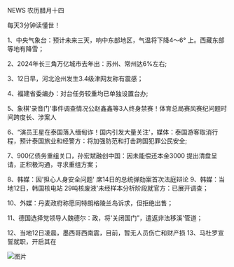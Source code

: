 NEWS 农历腊月十四

每天3分钟读懂世！

1、中央气象台：预计未来三天，响中东部地区，气温将下降4～6° 上。西藏东部等地有降雪；

2、2024年长三角万亿城市去年出：苏州、常州达6%左右;

3、12日早，河北沧州发生3.4级津网友称有震感；

4、福建省委编办：对台任务较重均已单独设置台办;

5、象棋'录音门'事件调查情况公赵鑫鑫等3人终身禁赛！体育总局赛风赛纪问题时间跨度长、涉案人

6、“演员王星在泰国落入缅甸诈！国内引发大量关注'，媒体：泰国游客取消行程，预计泰国旅业和经警方：将加强防范和打击跨国犯罪公民安全;

7、900亿债务重组关口，孙宏斌融创中国：因未能偿还本金3000 提出清盘呈请，正积极沟通，寻求重组方案；

8、韩媒：因'担心人身安全问题' 席14日的总统弹劾案首次法庭辩论 9、韩媒：当地12日，韩国核电站 29吨核废液'未经样本分析阶段就官方：已展开调查；

10、外媒：丹麦政府称愿同特朗格陵兰岛诉求，但拒绝出售；

11、德国选择党领导人魏德尔：政，将'关闭国门”，遣返非法移溪'管道；

12、当地12日凌晨，墨西哥西南震，目前，暂无人员伤亡和财产损 13、马杜罗宣誓就职，开启其在

![图片](https://api.03c3.cn/api/zb)
